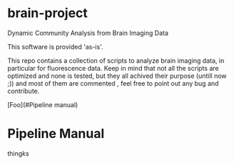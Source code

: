 # brain-project
Dynamic Community Analysis from Brain Imaging Data

This software is provided 'as-is'.

This repo contains a collection of scripts to analyze brain imaging data, in particular for fluorescence data.
Keep in mind that not all the scripts are optimized and none is tested, but they all achived their purpose (untill now ;)) and most of them are commented , feel free to point out any bug and contribute.

[Foo](#Pipeline manual) 

# Pipeline Manual

thingks